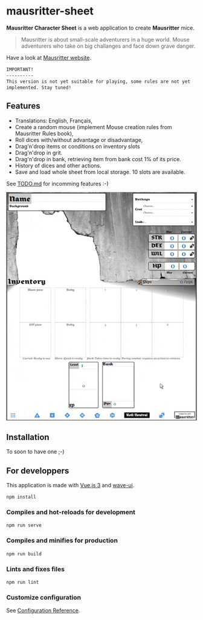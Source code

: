 # mausritter-sheet
**Mausritter Character Sheet** is a web application to create **Mausritter** mice.

> Mausritter is about small-scale adventurers in a huge world. Mouse adventurers who take on big challanges and face down grave danger.

Have a look at [Mausritter website](https://mausritter.com/).

```
IMPORTANT!
----------
This version is not yet suitable for playing, some rules are not yet implemented. Stay tuned!
```

## Features

- Translations: English, Français,
- Create a random mouse (implement Mouse creation rules from Mausritter Rules book),
- Roll dices with/without advantage or disadvantage,
- Drag'n'drop items or conditions on inventory slots
- Drag'n'drop in grit.
- Drag'n'drop in bank, retrieving item from bank cost 1% of its price.
- History of dices and other actions.
- Save and load whole sheet from local storage. 10 slots are available.

See [TODO.md](./src/TODO.md) for incomming features :-)

![Exemple Sheet 0.1.1](./live.gif)

## Installation

To soon to have one ;-)

## For developpers
This application is made with [Vue.js 3](https://v3.vuejs.org/) and [wave-ui](https://antoniandre.github.io/wave-ui/).

```
npm install
```

### Compiles and hot-reloads for development
```
npm run serve
```

### Compiles and minifies for production
```
npm run build
```

### Lints and fixes files
```
npm run lint
```

### Customize configuration
See [Configuration Reference](https://cli.vuejs.org/config/).
